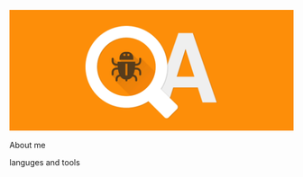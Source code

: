 ![Header](https://github.com/Asilay3817/Asilay3817/blob/main/assets/qa-2-min.png)

About me

languges and tools